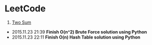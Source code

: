 LeetCode
======

1. [Two Sum](https://leetcode.com/problems/two-sum/)
 - 2015.11.23 21:39 **Finish O(n^2) Brute Force solution using Python**
 - 2015.11.23 22:11 **Finish O(n) Hash Table solution using Python**

